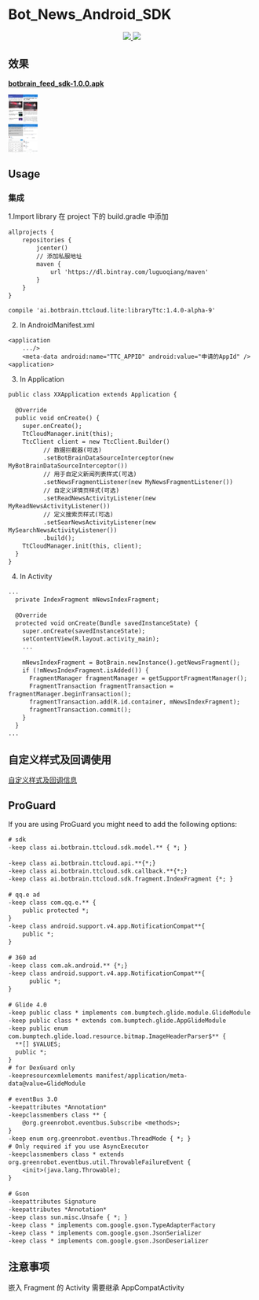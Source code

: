 # Bot_News_Android_SDK

<p align="center">
    <a href="http://developer.android.com/index.html">
        <img src="https://img.shields.io/badge/platform-android-green.svg">
    </a>
    <a href="">
        <img src="https://img.shields.io/badge/Maven%20Central-5.8.1-green.svg">
    </a>
</p>

## 效果

**[botbrain_feed_sdk-1.0.0.apk](https://github.com/BotBrain/botbrain_feed_sdk_android/releases/download/v1.3.0/botbrain_feed_sdk.apk)**

<img src="https://github.com/BotBrain/botbrain_feed_sdk_android/blob/master/SampleNews/effectPicture/effect_pic2.png?raw=true" width = "60" height = "" alt="3220" align=center />

## Usage
### 集成
1.Import library
在 project 下的 build.gradle 中添加
```
allprojects {
    repositories {
        jcenter()
        // 添加私服地址
        maven {
            url 'https://dl.bintray.com/luguoqiang/maven'
        }
    }
}
```


```
compile 'ai.botbrain.ttcloud.lite:libraryTtc:1.4.0-alpha-9'
```


2. In AndroidManifest.xml
```
<application
    .../>
    <meta-data android:name="TTC_APPID" android:value="申请的AppId" />
<application>
```

3. In Application
```
public class XXApplication extends Application {
  
  @Override
  public void onCreate() {
    super.onCreate();
    TtCloudManager.init(this);
    TtcClient client = new TtcClient.Builder()
          // 数据拦截器(可选)
          .setBotBrainDataSourceInterceptor(new MyBotBrainDataSourceInterceptor())
          // 用于自定义新闻列表样式(可选)
          .setNewsFragmentListener(new MyNewsFragmentListener())
          // 自定义详情页样式(可选)
          .setReadNewsActivityListener(new MyReadNewsActivityListener())
          // 定义搜索页样式(可选)
          .setSearNewsActivityListener(new MySearchNewsActivityListener())
          .build();
    TtCloudManager.init(this, client);
  }
}
```

4. In Activity
```
...
  private IndexFragment mNewsIndexFragment;

  @Override
  protected void onCreate(Bundle savedInstanceState) {
    super.onCreate(savedInstanceState);
    setContentView(R.layout.activity_main);
    ...
    
    mNewsIndexFragment = BotBrain.newInstance().getNewsFragment();
    if (!mNewsIndexFragment.isAdded()) {
      FragmentManager fragmentManager = getSupportFragmentManager();
      FragmentTransaction fragmentTransaction = fragmentManager.beginTransaction();
      fragmentTransaction.add(R.id.container, mNewsIndexFragment);
      fragmentTransaction.commit();
    }
  }
...
```

## 自定义样式及回调使用
[自定义样式及回调信息](https://github.com/BotBrain/botbrain_feed_sdk_android/wiki)

## ProGuard
If you are using ProGuard you might need to add the following options:
```
# sdk
-keep class ai.botbrain.ttcloud.sdk.model.** { *; }

-keep class ai.botbrain.ttcloud.api.**{*;}
-keep class ai.botbrain.ttcloud.sdk.callback.**{*;}
-keep class ai.botbrain.ttcloud.sdk.fragment.IndexFragment {*; }

# qq.e ad
-keep class com.qq.e.** {
    public protected *;
}
-keep class android.support.v4.app.NotificationCompat**{
    public *;
}

# 360 ad
-keep class com.ak.android.** {*;}
-keep class android.support.v4.app.NotificationCompat**{
      public *;
}

# Glide 4.0
-keep public class * implements com.bumptech.glide.module.GlideModule
-keep public class * extends com.bumptech.glide.AppGlideModule
-keep public enum com.bumptech.glide.load.resource.bitmap.ImageHeaderParser$** {
  **[] $VALUES;
  public *;
}
# for DexGuard only
-keepresourcexmlelements manifest/application/meta-data@value=GlideModule

# eventBus 3.0
-keepattributes *Annotation*
-keepclassmembers class ** {
    @org.greenrobot.eventbus.Subscribe <methods>;
}
-keep enum org.greenrobot.eventbus.ThreadMode { *; }
# Only required if you use AsyncExecutor
-keepclassmembers class * extends org.greenrobot.eventbus.util.ThrowableFailureEvent {
    <init>(java.lang.Throwable);
}

# Gson
-keepattributes Signature
-keepattributes *Annotation*
-keep class sun.misc.Unsafe { *; }
-keep class * implements com.google.gson.TypeAdapterFactory
-keep class * implements com.google.gson.JsonSerializer
-keep class * implements com.google.gson.JsonDeserializer
```


## 注意事项
嵌入 Fragment 的 Activity 需要继承 AppCompatActivity 

